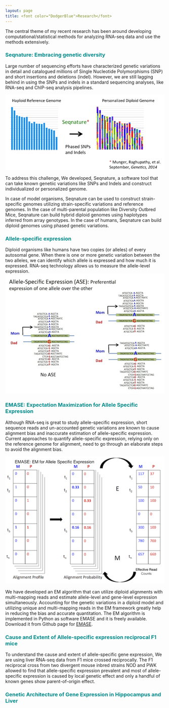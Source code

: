 ```yaml
---
layout: page
title: <font color="DodgerBlue">Research</font>
---
```


The central theme of my recent research has been around developing computational/statistical methods for analyzing RNA-seq data and use the methods extensively. 

### <font color="DarkCyan">Seqnature: Embracing genetic diversity </font>
Large number of sequencing efforts have characterized genetic variations in detail and catalogued millions of Single Nucleotide Polymorphisms (SNP) and short insertions and deletions (indel). However, we are still lagging behind in using the SNPs and indels in a standard sequencing analyses, like RNA-seq and ChIP-seq analysis pipelines. 

![Seqnature](/public/images/seqnature-personalized-genome.png)

To address this challenge, We developed, Seqnature, a software tool that can take known genetiic variations like SNPs and Indels and construct individualized or personalized genome. 

In case of model organisms, Seqnature can be used to construct strain-specific genomes utilizing strain-specific variations and reference genomes. In the case of multi-parental population like Diversity Outbred Mice, Seqnature can build hybrid diploid genomes using haplotypes inferred from array genotypes. In the case of humans, Seqnature can build diploid genomes using phased genetic variations.
 

### <font color="DarkCyan">Allele-specific expression </font>
Diploid organisms like humans have two copies (or alleles) of every autosomal gene. When there is one or more genetic variation between the two alleles, we can identify which allele is expressed and how much it is expressed. RNA-seq technology allows us to measure the allele-level expression. 
![ASE](/public/images/ASE-cartoon.jpg)

### <font color="DarkCyan">EMASE: Expectation Maximization for Allele Specific Expression</font>
Although RNA-seq is great to study allele-specific expression, short sequence reads and un-accounted genetic variations are known to cause alignment bias and inaccurate estimation of allele-specific expression. Current approaches to quantify allele-specific expression, relying only on the reference genome for alignment, need to go through an elaborate steps to avoid the alignment bias. 

![EMASE](/public/images/EMASE-illustration.png)

We have developed an EM algorithm that can utilize diploid alignments with multi-mapping reads and estimate allele-level and gene-level expression simultaneously. Accounting for the genetic variations in a diploid model and utilizing unique and multi-mapping reads in the EM framework greatly help in reducing the bias and accurate quantitation. The EM algorithm is implemented in Python as software EMASE and it is freely available. Download it from Github page for [EMASE](https://github.com/narayananr/emase). 


### <font color="DarkCyan"> Cause and Extent of Allele-specific expression reciprocal F1 mice </font>
To understand the cause and extent of allele-specific gene expression, We are using liver RNA-seq data from F1 mice crossed reciprocally. The F1 reciprocal cross from two divergent mouse inbred strains NOD and PWK allowed to find that allele-specific expression prevalent and most of allele-specific expression is caused by local genetic effect and only a handful of known genes show parent-of-origin effect.

### <font color="DarkCyan">Genetic Architecture of Gene Expression in Hippocampus and Liver </font>


